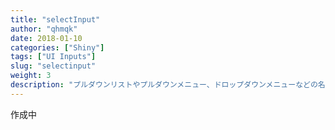 ```yaml
---
title: "selectInput"
author: "qhmqk"
date: 2018-01-10
categories: ["Shiny"]
tags: ["UI Inputs"]
slug: "selectinput"
weight: 3
description: "プルダウンリストやプルダウンメニュー、ドロップダウンメニューなどの名前で呼ばれるクリックすることで、下側に選択肢が広がり、その中から1つを選択します。英語では、select list controlです。"
---
```


作成中